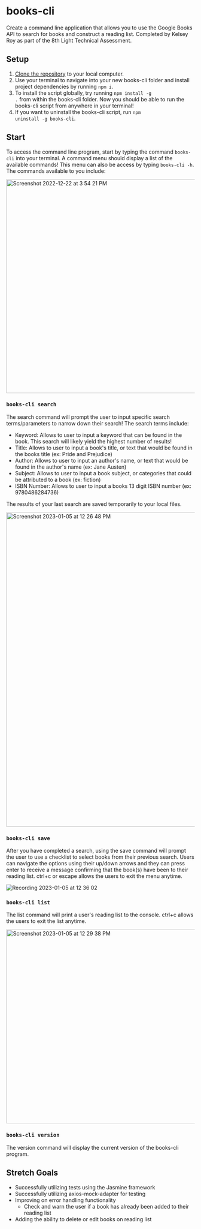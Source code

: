 # books-cli
Create a command line application that allows you to use the Google Books API to search for books and construct a reading list. Completed by Kelsey Roy as part of the 8th Light Technical Assessment.

## Setup
1. [Clone the repository](https://docs.github.com/en/repositories/creating-and-managing-repositories/cloning-a-repository) to your local computer.
2. Use your terminal to navigate into your new books-cli folder and install project dependencies by running <code>npm i</code>.
3. To install the script globally, try running <code>npm install -g .</code> from within the books-cli folder. Now you should be able to run the books-cli script from anywhere in your terminal!
4. If you want to uninstall the books-cli script, run <code>npm uninstall -g books-cli</code>.

## Start

To access the command line program, start by typing the command <code>books-cli</code> into your terminal. A command menu should display a list of the available commands! This menu can also be access by typing <code>books-cli -h</code>. The commands available to you include:

<img width="570" alt="Screenshot 2022-12-22 at 3 54 21 PM" src="https://user-images.githubusercontent.com/89801075/209224085-f65b456a-b6d3-4539-a9fb-9b54ecf3b372.png">

### <code>books-cli search</code>
The search command will prompt the user to input specific search terms/parameters to narrow down their search! The search terms include:
* Keyword: Allows to user to input a keyword that can be found in the book. This search will likely yield the highest number of results! 
* Title: Allows to user to input a book's title, or text that would be found in the books title (ex: Pride and Prejudice)
* Author: Allows to user to input an author's name, or text that would be found in the author's name (ex: Jane Austen)
* Subject: Allows to user to input a book subject, or categories that could be attributed to a book (ex: fiction)
* ISBN Number: Allows to user to input a books 13 digit ISBN number (ex: 9780486284736)

The results of your last search are saved temporarily to your local files.

<img width="838" alt="Screenshot 2023-01-05 at 12 26 48 PM" src="https://user-images.githubusercontent.com/89801075/210842833-6b65f782-58ba-4a7e-8789-c1b9da9d1cf2.png">


### <code>books-cli save</code>
After you have completed a search, using the save command will prompt the user to use a checklist to select books from their previous search. Users can navigate the options using their up/down arrows and they can press enter to receive a message confirming that the book(s) have been to their reading list. ctrl+c or escape allows the users to exit the menu anytime.

![Recording 2023-01-05 at 12 36 02](https://user-images.githubusercontent.com/89801075/210844524-d550bb6f-2de4-499b-a1af-d4763e2eef01.gif)


### <code>books-cli list</code>
The list command will print a user's reading list to the console. ctrl+c allows the users to exit the list anytime.

<img width="517" alt="Screenshot 2023-01-05 at 12 29 38 PM" src="https://user-images.githubusercontent.com/89801075/210843378-0f87925b-50a9-421c-9195-fbda467eafa8.png">

### <code>books-cli version</code>
The version command will display the current version of the books-cli program.

## Stretch Goals
* Successfully utilizing tests using the Jasmine framework
* Successfully utilizing axios-mock-adapter for testing
* Improving on error handling functionality
  * Check and warn the user if a book has already been added to their reading list
* Adding the ability to delete or edit books on reading list
